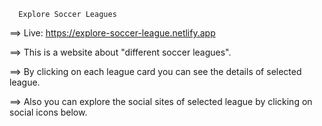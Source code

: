       Explore Soccer Leagues
      
      
==> Live: https://explore-soccer-league.netlify.app

==> This is a website about "different soccer leagues".

==> By clicking on each league card you can see the details of selected league.

==> Also you can explore the social sites of selected league by clicking on social icons below.
